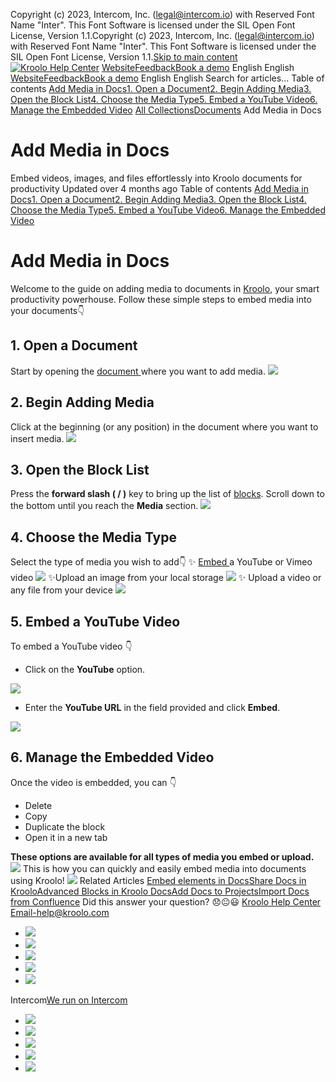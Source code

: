 Copyright (c) 2023, Intercom, Inc. (legal@intercom.io) with Reserved Font Name "Inter". This Font Software is licensed under the SIL Open Font License, Version 1.1.Copyright (c) 2023, Intercom, Inc. (legal@intercom.io) with Reserved Font Name "Inter". This Font Software is licensed under the SIL Open Font License, Version 1.1.[Skip to main content](https://help.kroolo.com/en/articles/9840912-add-media-in-docs#main-content)
[![Kroolo Help Center](https://downloads.intercomcdn.com/i/o/h4qkzypg/611116/ee699fbf23fef0f6d8d4f666d84c/37cdcedd14003d8fdcfdeda0a05c09cb)](https://help.kroolo.com/en/)
[Website](https://kroolo.com/)[Feedback](https://kroolo.featurebase.app/)[Book a demo](https://kroolo.com/book-demo)
English
English
[Website](https://kroolo.com/)[Feedback](https://kroolo.featurebase.app/)[Book a demo](https://kroolo.com/book-demo)
English
English
Search for articles...
Table of contents
[Add Media in Docs](https://help.kroolo.com/en/articles/9840912-add-media-in-docs#h_fe40e6a826)[1. Open a Document](https://help.kroolo.com/en/articles/9840912-add-media-in-docs#h_17c778d80b)[2. Begin Adding Media](https://help.kroolo.com/en/articles/9840912-add-media-in-docs#h_853a70302c)[3. Open the Block List](https://help.kroolo.com/en/articles/9840912-add-media-in-docs#h_0d010c9495)[4. Choose the Media Type](https://help.kroolo.com/en/articles/9840912-add-media-in-docs#h_3eef210845)[5. Embed a YouTube Video](https://help.kroolo.com/en/articles/9840912-add-media-in-docs#h_4ae52b366a)[6. Manage the Embedded Video](https://help.kroolo.com/en/articles/9840912-add-media-in-docs#h_d29d9fb380)
[All Collections](https://help.kroolo.com/en/)[Documents](https://help.kroolo.com/en/collections/9304753-documents)
Add Media in Docs
# Add Media in Docs
Embed videos, images, and files effortlessly into Kroolo documents for productivity
Updated over 4 months ago
Table of contents
[Add Media in Docs](https://help.kroolo.com/en/articles/9840912-add-media-in-docs#h_fe40e6a826)[1. Open a Document](https://help.kroolo.com/en/articles/9840912-add-media-in-docs#h_17c778d80b)[2. Begin Adding Media](https://help.kroolo.com/en/articles/9840912-add-media-in-docs#h_853a70302c)[3. Open the Block List](https://help.kroolo.com/en/articles/9840912-add-media-in-docs#h_0d010c9495)[4. Choose the Media Type](https://help.kroolo.com/en/articles/9840912-add-media-in-docs#h_3eef210845)[5. Embed a YouTube Video](https://help.kroolo.com/en/articles/9840912-add-media-in-docs#h_4ae52b366a)[6. Manage the Embedded Video](https://help.kroolo.com/en/articles/9840912-add-media-in-docs#h_d29d9fb380)
# Add Media in Docs
Welcome to the guide on adding media to documents in [Kroolo](https://kroolo.com/), your smart productivity powerhouse. 
Follow these simple steps to embed media into your documents👇
## **1. Open a Document**
Start by opening the [document ](https://intercom.help/kroolo/en/articles/9881055-manage-docs-in-kroolo)where you want to add media.
[![](https://kroolo-e0b70269b6e2.intercom-attachments-1.com/i/o/1176475730/b9056e1bd20cc9743b416506/b69bc212-bf39-409a-a0e1-ede0f97d5b02.gif?expires=1747842300&signature=2cae11ccd788a3695ffa9ab88a1ae9b74df5309a56f29674195a6dd1c6739c0a&req=dSEgEM15mIZcWfMW1HO4zX6WXwrMiaoPbqzPjpr3bU3GYqWkJHGQP4VERLCB%0ALb%2FiXjHYdkYx9S0gDpg%3D%0A)](https://kroolo-e0b70269b6e2.intercom-attachments-1.com/i/o/1176475730/b9056e1bd20cc9743b416506/b69bc212-bf39-409a-a0e1-ede0f97d5b02.gif?expires=1747842300&signature=2cae11ccd788a3695ffa9ab88a1ae9b74df5309a56f29674195a6dd1c6739c0a&req=dSEgEM15mIZcWfMW1HO4zX6WXwrMiaoPbqzPjpr3bU3GYqWkJHGQP4VERLCB%0ALb%2FiXjHYdkYx9S0gDpg%3D%0A)
## **2. Begin Adding Media**
Click at the beginning (or any position) in the document where you want to insert media.
[![](https://kroolo-e0b70269b6e2.intercom-attachments-1.com/i/o/1176475738/f235bc35dbfd9ad55cb6f101/cfd2343e-fa87-40c6-928a-70600be543d0.gif?expires=1747842300&signature=9522668c17e39bab8bf0b02451cb074530cd245dc5e1a3aec06e780d834cf0c6&req=dSEgEM15mIZcUfMW1HO4zYHvwgPwndYs2vmVVZq0rWAsbElIjeIGZ8WHlfRy%0AyfvckO9NvzWTQkUaV1M%3D%0A)](https://kroolo-e0b70269b6e2.intercom-attachments-1.com/i/o/1176475738/f235bc35dbfd9ad55cb6f101/cfd2343e-fa87-40c6-928a-70600be543d0.gif?expires=1747842300&signature=9522668c17e39bab8bf0b02451cb074530cd245dc5e1a3aec06e780d834cf0c6&req=dSEgEM15mIZcUfMW1HO4zYHvwgPwndYs2vmVVZq0rWAsbElIjeIGZ8WHlfRy%0AyfvckO9NvzWTQkUaV1M%3D%0A)
## **3. Open the Block List**
Press the **forward slash ( / )** key to bring up the list of [blocks](https://intercom.help/kroolo/en/articles/9880867-advanced-blocks-in-kroolo-docs). Scroll down to the bottom until you reach the **Media** section.
[![](https://kroolo-e0b70269b6e2.intercom-attachments-1.com/i/o/1176475741/aaa926bce42b88015cfe93a5/159975a0-2125-4f1b-939c-bcc24082a1b5.gif?expires=1747842300&signature=a9005c9faaff49d16e2341eda36558e792aa7e2cd9ff50599204554d491e0de4&req=dSEgEM15mIZbWPMW1HO4zbOO8qnGt7TzyRbt4%2FMMmNGV0Oy0%2FkJsen00Spxl%0AqdnQnXzgXRU3bnjJS%2BU%3D%0A)](https://kroolo-e0b70269b6e2.intercom-attachments-1.com/i/o/1176475741/aaa926bce42b88015cfe93a5/159975a0-2125-4f1b-939c-bcc24082a1b5.gif?expires=1747842300&signature=a9005c9faaff49d16e2341eda36558e792aa7e2cd9ff50599204554d491e0de4&req=dSEgEM15mIZbWPMW1HO4zbOO8qnGt7TzyRbt4%2FMMmNGV0Oy0%2FkJsen00Spxl%0AqdnQnXzgXRU3bnjJS%2BU%3D%0A)
## **4. Choose the Media Type**
Select the type of media you wish to add👇
✨ [Embed ](https://intercom.help/kroolo/en/articles/9576194-embed-elements-in-docs)a YouTube or Vimeo video
[![](https://downloads.intercomcdn.com/i/o/1176466652/ce660e89c09fab9f96790d58/0fda97a6-b5a6-45a5-b371-2b768c1f6fd3?expires=1747842300&signature=fdd2d00d95f397ac5babcd9d80bd8e85cb3fc35ff3a699f87bdfe66e5cecc211&req=dSEgEM14m4daW%2FMW1HO4zR7vsJNpqstD%2BF4mUem7X1Y2n091NVyOHiGORmse%0AC1ZKg5hWe5DbxnQJyjM%3D%0A)](https://downloads.intercomcdn.com/i/o/1176466652/ce660e89c09fab9f96790d58/0fda97a6-b5a6-45a5-b371-2b768c1f6fd3?expires=1747842300&signature=fdd2d00d95f397ac5babcd9d80bd8e85cb3fc35ff3a699f87bdfe66e5cecc211&req=dSEgEM14m4daW%2FMW1HO4zR7vsJNpqstD%2BF4mUem7X1Y2n091NVyOHiGORmse%0AC1ZKg5hWe5DbxnQJyjM%3D%0A)
✨Upload an image from your local storage
[![](https://downloads.intercomcdn.com/i/o/1176466322/7c28f70cb63ffc27a32b7de1/af18ab24-6b89-460e-847b-4ae685a70d44?expires=1747842300&signature=9630ea1af5379d00534f641599f48d7fa4230a5593a4b0c37ff217dab7338e95&req=dSEgEM14m4JdW%2FMW1HO4zXUNxqcZQC34M4w8F%2FefWdn8DlSYFDKy7sAS0qLM%0ABnA2B71YQugUGh0OmZE%3D%0A)](https://downloads.intercomcdn.com/i/o/1176466322/7c28f70cb63ffc27a32b7de1/af18ab24-6b89-460e-847b-4ae685a70d44?expires=1747842300&signature=9630ea1af5379d00534f641599f48d7fa4230a5593a4b0c37ff217dab7338e95&req=dSEgEM14m4JdW%2FMW1HO4zXUNxqcZQC34M4w8F%2FefWdn8DlSYFDKy7sAS0qLM%0ABnA2B71YQugUGh0OmZE%3D%0A)
✨ Upload a video or any file from your device
[![](https://downloads.intercomcdn.com/i/o/1176467854/fbcc04f9f34eb0ea9c3d0e27/0c431988-03c3-45c0-b9c3-40e21f3b8dea?expires=1747842300&signature=ec5d3b8a4edf091be9d589a77c012822571ce64e287c11c8aab8f1a07fb8ad5a&req=dSEgEM14molaXfMW1HO4zf5IIEhKg1Ssm8XnPev9kAfkR3Ge%2BOiwZJgIwRVa%0Akkbiz5jAsf7%2F4nR6Nb4%3D%0A)](https://downloads.intercomcdn.com/i/o/1176467854/fbcc04f9f34eb0ea9c3d0e27/0c431988-03c3-45c0-b9c3-40e21f3b8dea?expires=1747842300&signature=ec5d3b8a4edf091be9d589a77c012822571ce64e287c11c8aab8f1a07fb8ad5a&req=dSEgEM14molaXfMW1HO4zf5IIEhKg1Ssm8XnPev9kAfkR3Ge%2BOiwZJgIwRVa%0Akkbiz5jAsf7%2F4nR6Nb4%3D%0A)
## **5. Embed a YouTube Video**
To embed a YouTube video 👇
  * Click on the **YouTube** option.


[![](https://kroolo-e0b70269b6e2.intercom-attachments-1.com/i/o/1176475749/bd5180d9efa3656fd0013e25/90e23e48-92f8-4adc-8591-b5b09fa0cc48.gif?expires=1747842300&signature=1507ef5dc3ef8456c3974fbf0c5b4cf5248936413c597cb12c97e4def6386874&req=dSEgEM15mIZbUPMW1HO4zaeAZyuf72xes5%2F%2F9Z0uYmooQQUC5OgGtHHb6q4f%0AGAKUh3XTSI%2BZ%2BfoddGg%3D%0A)](https://kroolo-e0b70269b6e2.intercom-attachments-1.com/i/o/1176475749/bd5180d9efa3656fd0013e25/90e23e48-92f8-4adc-8591-b5b09fa0cc48.gif?expires=1747842300&signature=1507ef5dc3ef8456c3974fbf0c5b4cf5248936413c597cb12c97e4def6386874&req=dSEgEM15mIZbUPMW1HO4zaeAZyuf72xes5%2F%2F9Z0uYmooQQUC5OgGtHHb6q4f%0AGAKUh3XTSI%2BZ%2BfoddGg%3D%0A)
  * Enter the **YouTube URL** in the field provided and click **Embed**.


[![](https://kroolo-e0b70269b6e2.intercom-attachments-1.com/i/o/1176475756/461511738b01eb2ec175059b/64e044d8-dc6b-4e67-b061-79a4538c9581.gif?expires=1747842300&signature=13c63a76ddda317ec302a69a7922c6ff32da567d0ddd99a49d92aea0e3e1ba5d&req=dSEgEM15mIZaX%2FMW1HO4zTOgyyQrnisO0LI8mbuy2A7F8wLHH8wGGepgytk6%0AIr3bcDUbG5NTf5FAx0I%3D%0A)](https://kroolo-e0b70269b6e2.intercom-attachments-1.com/i/o/1176475756/461511738b01eb2ec175059b/64e044d8-dc6b-4e67-b061-79a4538c9581.gif?expires=1747842300&signature=13c63a76ddda317ec302a69a7922c6ff32da567d0ddd99a49d92aea0e3e1ba5d&req=dSEgEM15mIZaX%2FMW1HO4zTOgyyQrnisO0LI8mbuy2A7F8wLHH8wGGepgytk6%0AIr3bcDUbG5NTf5FAx0I%3D%0A)
## **6. Manage the Embedded Video**
Once the video is embedded, you can 👇
  * Delete
  * Copy
  * Duplicate the block
  * Open it in a new tab


**These options are available for all types of media you embed or upload.**
[![](https://downloads.intercomcdn.com/i/o/1176473928/2f17bd5a312f19b9f0bf106c/b7034350-3130-4188-bca7-23c122de9653?expires=1747842300&signature=ef04bedfae97934c447683d271e5c930d50ebba0bcab82b0908ea827de1744ab&req=dSEgEM15nohdUfMW1HO4zQS5E4j8sVktos2V0NnTtkBQEHgiofEsybjR40ak%0AtM2TouS0Q2VvkYqpBPA%3D%0A)](https://downloads.intercomcdn.com/i/o/1176473928/2f17bd5a312f19b9f0bf106c/b7034350-3130-4188-bca7-23c122de9653?expires=1747842300&signature=ef04bedfae97934c447683d271e5c930d50ebba0bcab82b0908ea827de1744ab&req=dSEgEM15nohdUfMW1HO4zQS5E4j8sVktos2V0NnTtkBQEHgiofEsybjR40ak%0AtM2TouS0Q2VvkYqpBPA%3D%0A)
This is how you can quickly and easily embed media into documents using Kroolo!
[![](https://downloads.intercomcdn.com/i/o/1176475099/2fad20b78fbabb1faa423ff0/cta+2.png?expires=1747842300&signature=a6156208e36c753e9d6a9321054965bfd3631907837afdb823cf153189abe8e4&req=dSEgEM15mIFWUPMW1HO4zdBil%2BPouJEXdHKYxmR%2F7t1xE%2FKZlzkqypPKSkLz%0A0Wu579f6vo%2F5vQ8j0so%3D%0A)](https://kroolo.com/)
Related Articles
[Embed elements in Docs](https://help.kroolo.com/en/articles/9576194-embed-elements-in-docs)[Share Docs in Kroolo](https://help.kroolo.com/en/articles/9859172-share-docs-in-kroolo)[Advanced Blocks in Kroolo Docs](https://help.kroolo.com/en/articles/9880867-advanced-blocks-in-kroolo-docs)[Add Docs to Projects](https://help.kroolo.com/en/articles/9935648-add-docs-to-projects)[Import Docs from Confluence](https://help.kroolo.com/en/articles/9936991-import-docs-from-confluence)
Did this answer your question?
😞😐😃
[Kroolo Help Center](https://help.kroolo.com/en/)
Email-help@kroolo.com
  * [![](https://intercom.help/kroolo/assets/svg/icon:social-facebook/FFFFFF)](https://www.facebook.com/profile.php?id=61553808299270)
  * [![](https://intercom.help/kroolo/assets/svg/icon:social-linkedin/FFFFFF)](https://www.linkedin.com/company/getkroolo)
  * [![](https://intercom.help/kroolo/assets/svg/icon:social-instagram/FFFFFF)](https://www.instagram.com/getkroolo)
  * [![](https://intercom.help/kroolo/assets/svg/icon:social-youtube/FFFFFF)](https://www.youtube.com/@getkroolo/featured)
  * [![](https://intercom.help/kroolo/assets/svg/icon:social-twitter-x/FFFFFF)](https://www.twitter.com/getkroolo)


Intercom[We run on Intercom](https://www.intercom.com/intercom-link?company=Kroolo&solution=customer-support&utm_campaign=intercom-link&utm_content=We+run+on+Intercom&utm_medium=help-center&utm_referrer=https%3A%2F%2Fhelp.kroolo.com%2Fen%2Farticles%2F9840912-add-media-in-docs&utm_source=desktop-web)
  * [![](https://intercom.help/kroolo/assets/svg/icon:social-facebook/FFFFFF)](https://www.facebook.com/profile.php?id=61553808299270)
  * [![](https://intercom.help/kroolo/assets/svg/icon:social-linkedin/FFFFFF)](https://www.linkedin.com/company/getkroolo)
  * [![](https://intercom.help/kroolo/assets/svg/icon:social-instagram/FFFFFF)](https://www.instagram.com/getkroolo)
  * [![](https://intercom.help/kroolo/assets/svg/icon:social-youtube/FFFFFF)](https://www.youtube.com/@getkroolo/featured)
  * [![](https://intercom.help/kroolo/assets/svg/icon:social-twitter-x/FFFFFF)](https://www.twitter.com/getkroolo)


